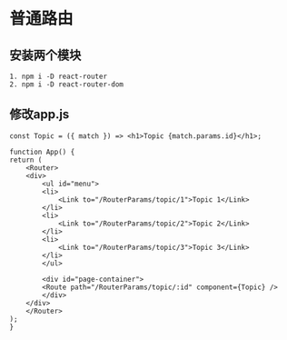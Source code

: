 # 普通路由

## 安装两个模块
    1. npm i -D react-router
    2. npm i -D react-router-dom

## 修改app.js

    const Topic = ({ match }) => <h1>Topic {match.params.id}</h1>;

    function App() {
    return (
        <Router>
        <div>
            <ul id="menu">
            <li>
                <Link to="/RouterParams/topic/1">Topic 1</Link>
            </li>
            <li>
                <Link to="/RouterParams/topic/2">Topic 2</Link>
            </li>
            <li>
                <Link to="/RouterParams/topic/3">Topic 3</Link>
            </li>
            </ul>

            <div id="page-container">
            <Route path="/RouterParams/topic/:id" component={Topic} />
            </div>
        </div>
        </Router>
    );
    }